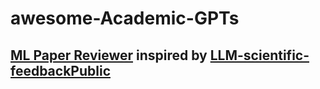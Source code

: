 # awesome-Academic-GPTs
## [ML Paper Reviewer](https://chat.openai.com/g/g-thH81pNXQ-ml-paper-reviewer) inspired by [LLM-scientific-feedbackPublic](https://github.com/Weixin-Liang/LLM-scientific-feedback)
